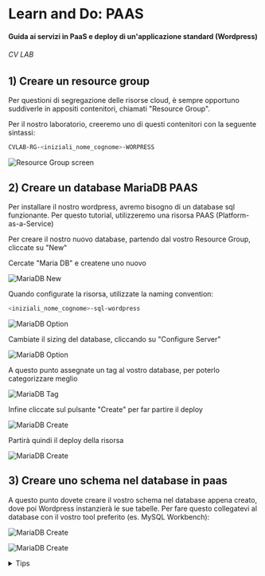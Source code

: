 # Learn and Do: PAAS
#### Guida ai servizi in PaaS e deploy di un'applicazione standard (Wordpress) 
###### CV LAB


## 1) Creare un resource group
Per questioni di segregazione delle risorse cloud, è sempre opportuno suddiverle in appositi contenitori, chiamati "Resource Group".

Per il nostro laboratorio, creeremo uno di questi contenitori con la seguente sintassi:

```bash
CVLAB-RG-<iniziali_nome_cognome>-WORPRESS
```

![Resource Group screen](https://raw.githubusercontent.com/Lukiep/cv-lab-paas/master/images/resource-group.png)


## 2) Creare un database MariaDB PAAS

Per installare il nostro wordpress, avremo bisogno di un database sql funzionante.
Per questo tutorial, utilizzeremo una risorsa PAAS (Platform-as-a-Service)

Per creare il nostro nuovo database, partendo dal vostro Resource Group, cliccate su "New"

Cercate "Maria DB" e createne uno nuovo 

![MariaDB New](https://raw.githubusercontent.com/Lukiep/cv-lab-paas/master/images/create_mariadb.png)

Quando configurate la risorsa, utilizzate la naming convention:
```bash
<iniziali_nome_cognome>-sql-wordpress
```

![MariaDB Option](https://raw.githubusercontent.com/Lukiep/cv-lab-paas/master/images/create_mariadb_option.png)

Cambiate il sizing del database, cliccando su "Configure Server"

![MariaDB Option](https://raw.githubusercontent.com/Lukiep/cv-lab-paas/master/images/create_mariadb_sizing.png)

A questo punto assegnate un tag al vostro database, per poterlo categorizzare meglio

![MariaDB Tag](https://raw.githubusercontent.com/Lukiep/cv-lab-paas/master/images/create_mariadb_tag.png)

Infine cliccate sul pulsante "Create" per far partire il deploy

![MariaDB Create](https://raw.githubusercontent.com/Lukiep/cv-lab-paas/master/images/create_mariadb_create.png)

Partirà quindi il deploy della risorsa

![MariaDB Create](https://raw.githubusercontent.com/Lukiep/cv-lab-paas/master/images/create_mariadb_deploy.png)

## 3) Creare uno schema nel database in paas
A questo punto dovete creare il vostro schema nel database appena creato, dove poi Wordpress instanzierà le sue tabelle. 
Per fare questo collegatevi al database con il vostro tool preferito (es. MySQL Workbench):

![MariaDB Create](https://raw.githubusercontent.com/Lukiep/cv-lab-paas/master/images/mariadb_newdb.png)

![MariaDB Create](https://raw.githubusercontent.com/Lukiep/cv-lab-paas/master/images/mariadb_newdb2.png)

<details>
<summary>Tips</summary>
<pre>
Ricordatevi di autorizzare il vostro IP nella schermata "Connection Security"
</pre>
</details>

